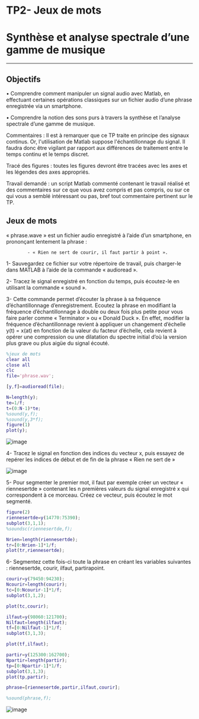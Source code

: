 # TP2- Jeux de mots

# Synthèse et analyse spectrale d’une gamme de musique
-------------------------------------------------------------------
## Objectifs

• Comprendre comment manipuler un signal audio avec Matlab, en effectuant
certaines opérations classiques sur un fichier audio d’une phrase enregistrée via
un smartphone.

• Comprendre la notion des sons purs à travers la synthèse et l’analyse spectrale
d’une gamme de musique.

Commentaires : Il est à remarquer que ce TP traite en principe des signaux continus.
Or, l'utilisation de Matlab suppose l'échantillonnage du signal. Il faudra donc être
vigilant par rapport aux différences de traitement entre le temps continu et le temps
discret.

Tracé des figures : toutes les figures devront être tracées avec les axes et les
légendes des axes appropriés.

Travail demandé : un script Matlab commenté contenant le travail réalisé et des
commentaires sur ce que vous avez compris et pas compris, ou sur ce qui vous a
semblé intéressant ou pas, bref tout commentaire pertinent sur le TP.

## Jeux de mots

« phrase.wave » est un fichier audio enregistré à l’aide d’un smartphone, en
prononçant lentement la phrase : 

            - « Rien ne sert de courir, il faut partir à point ». 

1- Sauvegardez ce fichier sur votre répertoire de travail, puis charger-le dans MATLAB
à l’aide de la commande « audioread ».


2- Tracez le signal enregistré en fonction du temps, puis écoutez-le en utilisant la
commande « sound ».

3- Cette commande permet d’écouter la phrase à sa fréquence d’échantillonnage
d’enregistrement. Ecoutez la phrase en modifiant la fréquence d’échantillonnage à
double ou deux fois plus petite pour vous faire parler comme « Terminator » ou «
Donald Duck ». En effet, modifier la fréquence d’échantillonnage revient à appliquer
un changement d’échelle y(t) = x(at) en fonction de la valeur du facteur d’échelle, cela
revient à opérer une compression ou une dilatation du spectre initial d’où la version
plus grave ou plus aigüe du signal écouté.




```Matlab
%jeux de mots
clear all
close all
clc
file='phrase.wav';

[y,f]=audioread(file);

N=length(y);
te=1/f;
t=(0:N-1)*te;
%sound(y,f);
%sound(y,3*f);
figure(1)
plot(y);

```
![image](https://user-images.githubusercontent.com/85129301/150338715-0548c7e6-f5fa-4198-819f-6d2e5c0230cb.png)


4- Tracez le signal en fonction des indices du vecteur x, puis essayez de repérer les
indices de début et de fin de la phrase « Rien ne sert de »

  ![image](https://user-images.githubusercontent.com/85129301/150339085-104c7819-4136-460a-8a57-7bb39e4daa59.png)


5- Pour segmenter le premier mot, il faut par exemple créer un vecteur « riennesertde »
contenant les n premières valeurs du signal enregistré x qui correspondent à ce
morceau. Créez ce vecteur, puis écoutez le mot segmenté.

```Matlab
figure(2)
riennesertde=y(14770:75390);
subplot(3,1,1);
%soundsc(riennesertde,f);

Nrien=length(riennesertde);
tr=[0:Nrien-1]*1/f;
plot(tr,riennesertde);

```

6- Segmentez cette fois-ci toute la phrase en créant les variables suivantes :
riennesertde, courir, ilfaut, partirapoint.

```Matlab
courir=y(79450:94230);
Ncourir=length(courir);
tc=[0:Ncourir-1]*1/f;
subplot(3,1,2);

plot(tc,courir);

ilfaut=y(98060:121700);
Nilfaut=length(ilfaut);
tf=[0:Nilfaut-1]*1/f;
subplot(3,1,3);

plot(tf,ilfaut);

partir=y(125300:162700);
Npartir=length(partir);
tp=[0:Npartir-1]*1/f;
subplot(3,1,3);
plot(tp,partir);

phrase=[riennesertde,partir,ilfaut,courir];

%sound(phrase,f);

```

  
 ![image](https://user-images.githubusercontent.com/85129301/150338670-5c0d5730-d7fb-4dcf-9123-8c849e596fc3.png)


